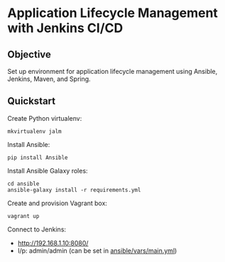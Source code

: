 # Application Lifecycle Management with Jenkins CI/CD

## Objective

Set up environment for application lifecycle management using Ansible, Jenkins, Maven, and Spring.

## Quickstart

Create Python virtualenv:

```
mkvirtualenv jalm
```

Install Ansible:

```
pip install Ansible
```

Install Ansible Galaxy roles:

```
cd ansible
ansible-galaxy install -r requirements.yml
```

Create and provision Vagrant box:

```
vagrant up
```

Connect to Jenkins:

- http://192.168.1.10:8080/
- l/p: admin/admin		(can be set in [ansible/vars/main.yml](ansible/vars/main.yml))
